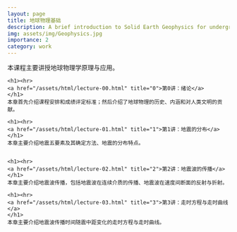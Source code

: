 ```yaml
---
layout: page
title: 地球物理基础
description: A brief introduction to Solid Earth Geophysics for undergraduate
img: assets/img/Geophysics.jpg
importance: 2
category: work
---
```



<div>
	本课程主要讲授地球物理学原理与应用。

	<h1><hr>
	<a href="/assets/html/lecture-00.html" title="0">第0讲：绪论</a>
	</h1>
	本章首先介绍课程安排和成绩评定标准；然后介绍了地球物理的历史、内涵和对人类文明的贡献。
	
	<h1><hr>
	<a href="/assets/html/lecture-01.html" title="1">第1讲：地震的分布</a>
	</h1>
	本章主要介绍地震五要素及其确定方法、地震的分布特点。


	<h1><hr>
	<a href="/assets/html/lecture-02.html" title="2">第2讲：地震波的传播</a>
	</h1>
	本章主要介绍地震波传播，包括地震波在连续介质的传播、地震波在速度间断面的反射与折射。

	<h1><hr>
	<a href="/assets/html/lecture-03.html" title="3">第3讲：走时方程与走时曲线</a>
	</h1>
	本章主要介绍地震波传播时间随震中距变化的走时方程与走时曲线。


</div>

